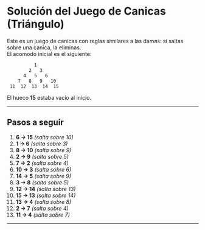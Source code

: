 # Solución del Juego de Canicas (Triángulo)

Este es un juego de canicas con reglas similares a las damas: si saltas sobre una canica, la eliminas.  
El acomodo inicial es el siguiente:

```
          1
        2   3
      4   5   6
    7   8   9   10
 11  12  13  14  15
```

El hueco **15** estaba vacío al inicio.

---

## Pasos a seguir

1. **6 → 15**  _(salta sobre 10)_  
2. **1 → 6**   _(salta sobre 3)_  
3. **8 → 10**  _(salta sobre 9)_  
4. **2 → 9**   _(salta sobre 5)_  
5. **7 → 2**   _(salta sobre 4)_  
6. **10 → 3**  _(salta sobre 6)_  
7. **14 → 5**  _(salta sobre 9)_  
8. **3 → 8**   _(salta sobre 5)_  
9. **12 → 14** _(salta sobre 13)_  
10. **15 → 13** _(salta sobre 14)_  
11. **13 → 4** _(salta sobre 8)_  
12. **2 → 7**  _(salta sobre 4)_  
13. **11 → 4** _(salta sobre 7)_  

---